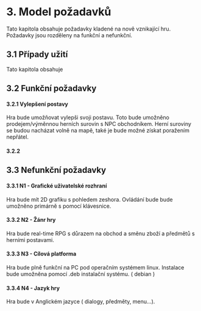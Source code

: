 # 3\. Model požadavků
Tato kapitola obsahuje požadavky kladené na nově vznikající hru. Požadavky jsou rozděleny na funkční a nefunkční.

## 3.1 Případy užití
Tato kapitola obsahuje 

## 3.2 Funkční požadavky

#### 3.2.1 Vylepšení postavy
Hra bude umožňovat vylepši svoji postavu. Toto bude umožněno prodejem/výměnnou herních surovin s NPC obchodníkem. Herní suroviny se budou nacházat volně na mapě, také je bude možné získat poražením nepřátel.

#### 3.2.2


## 3.3 Nefunkční požadavky

#### 3.3.1 N1 -  Grafické uživatelské rozhraní  
<p>
  Hra bude mít 2D grafiku s pohledem zeshora. Ovládání bude bude umožněno primárně s pomocí klávesnice.
</p>

#### 3.3.2 N2 - Žánr hry
<p>
  Hra bude real-time RPG s důrazem na obchod a směnu zboží a předmětů s herními postavami.
</p>

#### 3.3.3 N3 - Cílová platforma
<p>
Hra bude plně funkční na PC pod operačním systémem linux. Instalace bude umožněna pomocí .deb instalační systému. ( debian )
</p>

#### 3.3.4 N4 - Jazyk hry
<p>
Hra bude v Anglickém jazyce ( dialogy, předměty, menu...).
</p>
